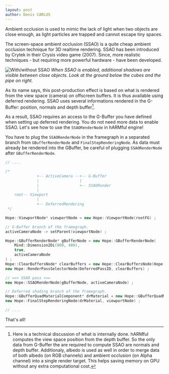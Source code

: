 ```yaml
---
layout: post
author: Denis CARLUS
---
```


Ambient occlusion is used to mimic the lack of light when two objects are close enough, as light particles are trapped and cannot escape tiny spaces.

The screen-space ambient occlusion (SSAO) is a quite cheap ambient occlusion technique for 3D realtime rendering. SSAO has been introduced by Crytek in their Crysis video game (2007). Since, more realistic techniques - but requiring more powerful hardware - have been developed.

![With/without SSAO](../../../assets/images/post_img/ssao_anim.gif)
_When SSAO is enabled, additional shadows are visible between close objects. Look at the ground below the cubes and the pipe on right._

As its name says, this post-production effect is based on what is rendered from the view space (camera) on offscreen buffers. It is thus available using deferred rendering. SSAO uses several informations rendered in the G-Buffer: position, normals and depth buffer[^1].

As a result, SSAO requires an access to the G-Buffer you have defined when setting up deferred rendering. You do not need more data to enable SSAO. Let's see how to use the `SSAORenderNode` in hARMful engine!

You have to plug the `SSAORenderNode` in the framegraph in a separated branch from `GBufferRenderNode` and `FinalStepRenderingNode`. As data must already be rendered into the GBuffer, be careful of plugging `SSAORenderNode` after `GBufferRenderNode`.

```cpp
// ....

/*
              +-- ActiveCamera --+-- G-Buffer
              |                  |
              |                  +-- SSAORender
              |
    root-- Viewport
              |
              +-- DeferredRendering
 */

Hope::ViewportNode* viewportNode = new Hope::ViewportNode(rootFG) ;

// G-Buffer branch of the framegraph.
activeCameraNode -> setParent(viewportNode) ;

Hope::GBufferRenderNode* gBufferNode = new Hope::GBufferRenderNode(
    Mind::Dimension2Di(800, 480),
    true,
    activeCameraNode
) ;
Hope::ClearBuffersNode* clearBuffers = new Hope::ClearBuffersNode(Hope::GL::BufferClearer::Buffer::ColorDepthStencil, gBufferNode) ;
new Hope::RenderPassSelectorNode(DeferredPassID, clearBuffers) ;

// ==> SSAO pass <==
new Hope::SSAORenderNode(gBufferNode, activeCameraNode) ;

// Deferred shading branch of the framegraph.
Hope::GBufferQuadMaterialComponent* drMaterial = new Hope::GBufferQuadMaterialComponent(gBufferNode) ;
new Hope::FinalStepRenderingNode(drMaterial, viewportNode) ;

// ....
```

That's all!

[^1]: Here is a technical discussion of what is internally done. hARMful computes the view space position from the depth buffer. So the only data from G-Buffer the are required to compute SSAO are normals and depth buffer. Additionaly, albedo is used as well in order to merge data of both albedo (on RGB channels) and ambient occlusion (on Alpha channel) into a single render target. This helps saving memory on GPU without any extra computational cost.
